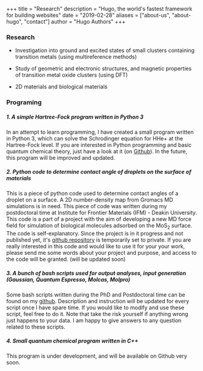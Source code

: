 +++
title = "Research"
description = "Hugo, the world's fastest framework for building websites"
date = "2019-02-28"
aliases = ["about-us", "about-hugo", "contact"]
author = "Hugo Authors"
+++

### Research

-   Investigation into ground and excited states of small clusters
    containing transition metals (using multireference methods)

-   Study of geometric and electronic structures, and magnetic
    properties of transition metal oxide clusters (using DFT)

-   2D materials and biological materials

### Programing 

##### 1. A simple Hartree-Fock program written in Python 3

In an attempt to learn programming, I have created a small program written in Python 3, which can solve the Schrodinger equation for HHe+ at the Hartree-Fock level. If you are interested in Python programming and basic quantum chemical theory, just have a look at it (on [Github](https://github.com/lenhanpham/Hartree-Fock "Hartree-Fock")). In the future, this program will be improved and updated.

##### 2. Python code to determine contact angle of droplets on the surface of materials 

This is a piece of python code used to determine contact angles of a  droplet on a surface. A 2D number-density map from Gromacs MD  simulations is in need. This piece of code was written during my postdoctoral time at Institute for Frontier Materials (IFM) - Deakin University. This code is a part of a project with the aim of  developing a new MD force field for simulation of biological molecules  adsorbed on the MoS<sub>2</sub> surface. The code is self-explanatory. Since the project is in it progress and not published yet, it's [github repository](https://github.com/lenhanpham/water-contact-angle) is temporarily set to private. If you are really interested in this code and would like to use it for your your work, please send me some words about your project and purpose, and access to the code will be granted. (will be updated soon) 

##### 3. A bunch of bash scripts used for output analyses, input generation (Gaussian, Quantum Espresso, Molcas, Molpro)

 Some bash scripts written during the PhD and Postdoctoral time can be found on my [github](https://github.com/lenhanpham/analysis-scripts). Description and instruction will be updated for every script once I have spare time. If you would like to modify and use these script, feel free to do it. Note that take the risk yourself if anything wrong just happens to your data. I am happy to give answers to any question related to these scripts. 

##### 4. Small quantum chemical program written in C++ 

This program is under development, and will be available on Github very soon.